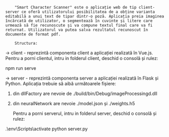 		"Smart Character Scanner" este o aplicație web de tip client-server ce oferă utilizatorului posibilitatea de a obține varianta editabilă a unui text de tipar dintr-o poză. Aplicația preia imaginea încărcată de utilizator, o segmentează în cuvinte și litere care urmează să fie recunoscute și va compune textul final care va fi returnat. Utilizatorul va putea salva rezultatul recunoscut în documente de format pdf. 
	
		Structura:

-> client - reprezintă componenta client a aplicației realizată în Vue.js. Pentru a porni clientul, intru in folderul client, deschid o consolă și rulez: 

npm run serve

-> server - reprezintă componenta server a aplicației realizată în Flask și Python. Aplicația trebuie să aibă următoarele fișiere:

1. din dllFactory are nevoie de ./build/bin/Debug/imageProcessingd.dll
2. din neuralNetwork are nevoie ./model.json și ./weights.h5
	
	Pentru a porni serverul, intru in folderul server, deschid o consolă și rulez:

.\env\Scripts\activate
python server.py